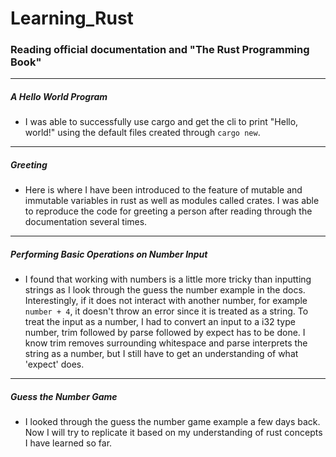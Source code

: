# Learning_Rust
### Reading official documentation and "The Rust Programming Book"
- - -
##### A Hello World Program
- I was able to successfully use cargo and get the cli to print "Hello, world!" using the default files created through `cargo new`.
- - -
##### Greeting
- Here is where I have been introduced to the feature of mutable and immutable variables in rust as well as modules called crates. I was able to reproduce the code for greeting a person after reading through the documentation several times.
- - -
##### Performing Basic Operations on Number Input
- I found that working with numbers is a little more tricky than inputting strings as I look through the guess the number example in the docs. Interestingly, if it does not interact with another number, for example `number + 4`, it doesn't throw an error since it is treated as a string. To treat the input as a number, I had to convert an input to a i32 type number, trim followed by parse followed by expect has to be done. I know trim removes surrounding whitespace and parse interprets the string as a number, but I still have to get an understanding of what 'expect' does.
- - -
##### Guess the Number Game
- I looked through the guess the number game example a few days back. Now I will try to replicate it based on my understanding of rust concepts I have learned so far.
